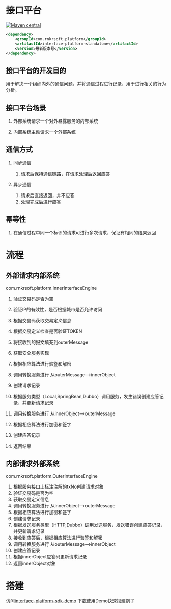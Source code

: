 # 接口平台

[![Maven central](https://maven-badges.herokuapp.com/maven-central/com.rnkrsoft.platform/interface-platform-standalone/badge.svg)](http://search.maven.org/#search|ga|1|g%3A%22com.rnkrsoft.platform%22%20AND%20a%3A%22interface-platform-standalone%22)

```xml
<dependency>
    <groupId>com.rnkrsoft.platform</groupId>
    <artifactId>interface-platform-standalone</artifactId>
    <version>最新版本号</version>
</dependency>
```

## 接口平台的开发目的

用于解决一个组织内外的通信问题，并将通信过程进行记录，用于进行相关的行为分析。

## 接口平台场景

1. 外部系统请求一个对外暴露服务的内部系统

2. 内部系统主动请求一个外部系统

## 通信方式

1. 同步通信

   1. 请求后保持通信链路，在请求处理后返回应答

2. 异步通信

   1. 请求后直接返回，并不应答
   2. 处理完成后进行应答

## 幂等性

1. 在通信过程中同一个标识的请求可进行多次请求，保证有相同的结果返回


# 流程

## 外部请求内部系统

com.rnkrsoft.platform.InnerInterfaceEngine
1. 验证交易码是否为空

2. 验证IP的有效性，是否根据城市是否允许访问

3. 根据交易码获取交易定义信息

4. 根据交易定义检查是否验证TOKEN

5. 将接收到的报文填充到outerMessage

6. 获取安全服务实现

7. 根据相应算法进行验签和解密

8. 调用转换服务进行 从outerMessage-->innerObject

9. 创建请求记录

10. 根据服务类型（Local,SpringBean,Dubbo）调用服务，发生错误创建应答记录，并更新请求记录

11. 调用转换服务进行 从innerObject-->outerMessage

12. 根据相应算法进行加密和签字

13. 创建应答记录

14. 返回结果

## 内部请求外部系统

com.rnkrsoft.platform.OuterInterfaceEngine

1. 根据服务接口上标注注解的txNo创建请求对象
2. 验证交易码是否为空
3. 获取交易定义信息
4. 调用转换服务进行 从innerObject-->outerMessage
5. 根据相应算法进行加密和签字
6. 创建请求记录
7. 根据发送服务类型（HTTP,Dubbo）调用发送服务，发送错误创建应答记录，并更新请求记录
8. 接收到应答后，根据相应算法进行验签和解密
9. 调用转换服务进行 从outerMessage-->innerObject
10. 创建应答记录
11. 根据innerObject应答码更新请求记录
12. 返回innerObject对象



# 搭建

访问[interface-platform-sdk-demo](https://github.com/rnkrsoft/interface-platform-sdk-demo)
下载使用Demo快速搭建例子

